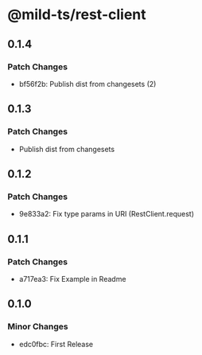 # @mild-ts/rest-client

## 0.1.4

### Patch Changes

- bf56f2b: Publish dist from changesets (2)

## 0.1.3

### Patch Changes

- Publish dist from changesets

## 0.1.2

### Patch Changes

- 9e833a2: Fix type params in URI (RestClient.request)

## 0.1.1

### Patch Changes

- a717ea3: Fix Example in Readme

## 0.1.0

### Minor Changes

- edc0fbc: First Release
